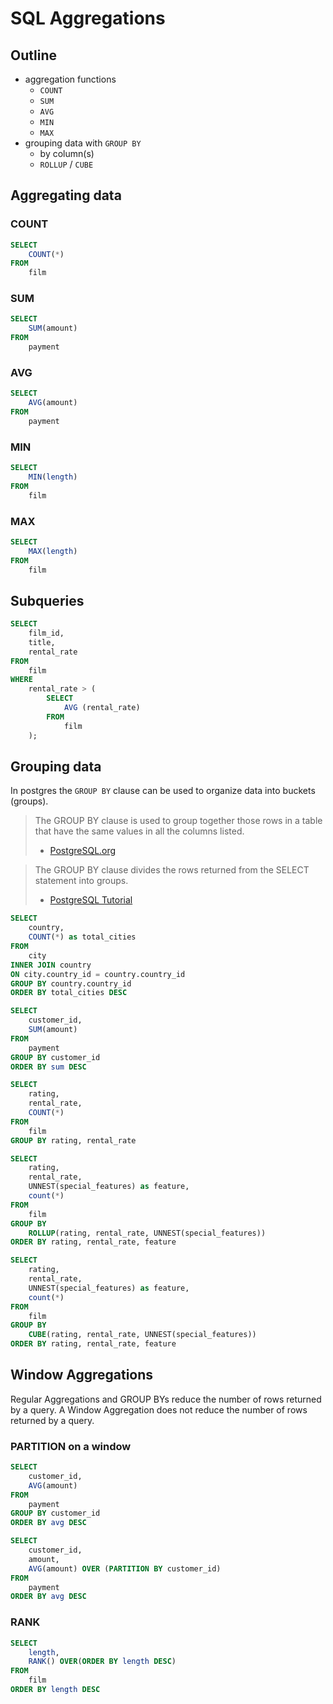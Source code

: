 # SQL Aggregations

## Outline

- aggregation functions
  - `COUNT`
  - `SUM`
  - `AVG`
  - `MIN`
  - `MAX`
- grouping data with `GROUP BY`
  - by column(s)
  - `ROLLUP` / `CUBE`

## Aggregating data

### COUNT

```sql
SELECT
	COUNT(*)
FROM
	film
```

### SUM

```sql
SELECT
	SUM(amount)
FROM
	payment
```

### AVG

```sql
SELECT
	AVG(amount)
FROM
	payment
```

### MIN

```sql
SELECT
	MIN(length)
FROM
	film
```

### MAX

```sql
SELECT
	MAX(length)
FROM
	film
```

## Subqueries

```sql
SELECT
	film_id,
	title,
	rental_rate
FROM
	film
WHERE
	rental_rate > (
		SELECT
			AVG (rental_rate)
		FROM
			film
	);
```

## Grouping data

In postgres the `GROUP BY` clause can be used to organize data into buckets (groups).

> The GROUP BY clause is used to group together those rows in a table that have the same values in all the columns listed.
>
> - [PostgreSQL.org](https://www.postgresql.org/docs/13/queries-table-expressions.html#QUERIES-GROUP)

> The GROUP BY clause divides the rows returned from the SELECT statement into groups.
>
> - [PostgreSQL Tutorial](https://www.postgresqltutorial.com/postgresql-group-by/)

```sql title="GROUP BY column"
SELECT
	country,
	COUNT(*) as total_cities
FROM
	city
INNER JOIN country
ON city.country_id = country.country_id
GROUP BY country.country_id
ORDER BY total_cities DESC
```

```sql
SELECT
	customer_id,
	SUM(amount)
FROM
	payment
GROUP BY customer_id
ORDER BY sum DESC
```

```sql title="GROUP BY multiple columns"
SELECT
	rating,
	rental_rate,
	COUNT(*)
FROM
	film
GROUP BY rating, rental_rate
```

```sql title="GROUPING SETS" subtitle="ROLLUP"
SELECT
	rating,
	rental_rate,
	UNNEST(special_features) as feature,
	count(*)
FROM
	film
GROUP BY
	ROLLUP(rating, rental_rate, UNNEST(special_features))
ORDER BY rating, rental_rate, feature
```

```sql title="GROUPING SETS" subtitle="CUBE"
SELECT
	rating,
	rental_rate,
	UNNEST(special_features) as feature,
	count(*)
FROM
	film
GROUP BY
	CUBE(rating, rental_rate, UNNEST(special_features))
ORDER BY rating, rental_rate, feature
```

## Window Aggregations

Regular Aggregations and GROUP BYs reduce the number of rows returned by
a query. A Window Aggregation does not reduce the number of rows returned
by a query.

### PARTITION on a window

```sql
SELECT
	customer_id,
	AVG(amount)
FROM
	payment
GROUP BY customer_id
ORDER BY avg DESC
```

```sql
SELECT
	customer_id,
	amount,
	AVG(amount) OVER (PARTITION BY customer_id)
FROM
	payment
ORDER BY avg DESC
```

### RANK

```sql
SELECT
	length,
	RANK() OVER(ORDER BY length DESC)
FROM
	film
ORDER BY length DESC
```
